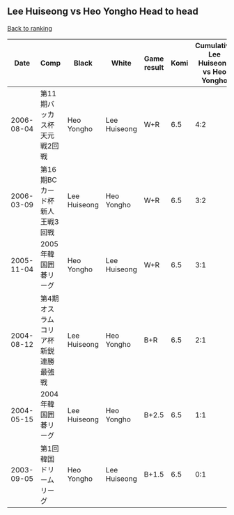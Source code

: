 ## Lee Huiseong vs Heo Yongho Head to head

[Back to ranking](../../index.md)




| **Date** | **Comp** | **Black** | **White** | **Game result** | **Komi** | **Cumulative Lee Huiseong vs Heo Yongho** | **Lee Huiseong streak** | **Heo Yongho streak** | 
| --- | --- | --- | --- | --- | --- | --- | --- | --- |
| 2006-08-04 | 第11期バッカス杯天元戦2回戦 | Heo Yongho | Lee Huiseong | W+R | 6.5 | 4:2 | 1 | 0 | 
| 2006-03-09 | 第16期BCカード杯新人王戦3回戦 | Lee Huiseong | Heo Yongho | W+R | 6.5 | 3:2 | 0 | 1 | 
| 2005-11-04 | 2005年韓国囲碁リーグ | Heo Yongho | Lee Huiseong | W+R | 6.5 | 3:1 | 3 | 0 | 
| 2004-08-12 | 第4期オスラムコリア杯新鋭連勝最強戦 | Lee Huiseong | Heo Yongho | B+R | 6.5 | 2:1 | 2 | 0 | 
| 2004-05-15 | 2004年韓国囲碁リーグ | Lee Huiseong | Heo Yongho | B+2.5 | 6.5 | 1:1 | 1 | 0 | 
| 2003-09-05 | 第1回韓国ドリームリーグ | Heo Yongho | Lee Huiseong | B+1.5 | 6.5 | 0:1 | 0 | 1 |




